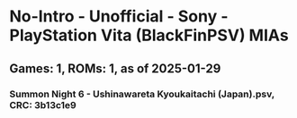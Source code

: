 # No-Intro - Unofficial - Sony - PlayStation Vita (BlackFinPSV) MIAs
## Games: 1, ROMs: 1, as of 2025-01-29
### Summon Night 6 - Ushinawareta Kyoukaitachi (Japan).psv, CRC: 3b13c1e9

